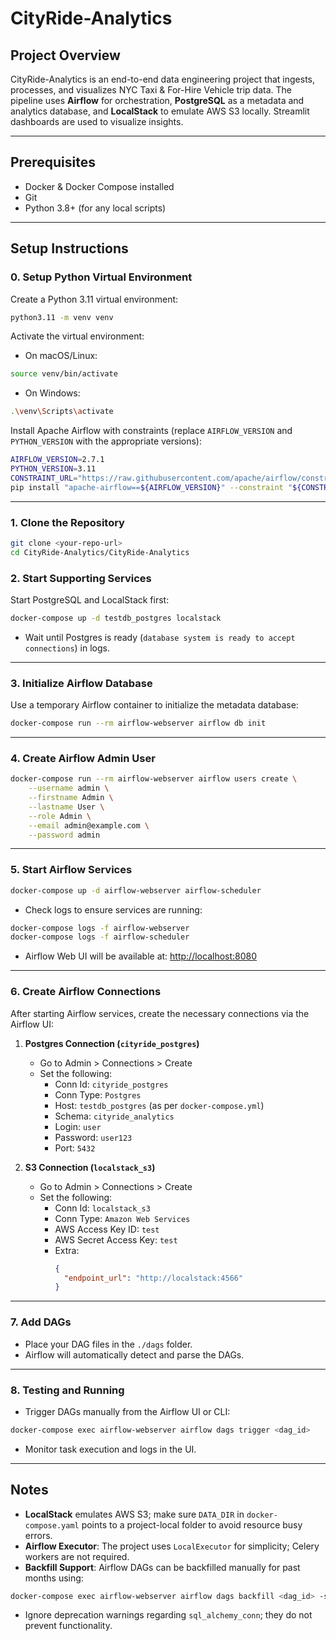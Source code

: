 # CityRide-Analytics

## Project Overview
CityRide-Analytics is an end-to-end data engineering project that ingests, processes, and visualizes NYC Taxi & For-Hire Vehicle trip data. The pipeline uses **Airflow** for orchestration, **PostgreSQL** as a metadata and analytics database, and **LocalStack** to emulate AWS S3 locally. Streamlit dashboards are used to visualize insights.

---

## Prerequisites
- Docker & Docker Compose installed
- Git
- Python 3.8+ (for any local scripts)

---

## Setup Instructions

### 0. Setup Python Virtual Environment
Create a Python 3.11 virtual environment:

```bash
python3.11 -m venv venv
```

Activate the virtual environment:

- On macOS/Linux:

```bash
source venv/bin/activate
```

- On Windows:

```bash
.\venv\Scripts\activate
```

Install Apache Airflow with constraints (replace `AIRFLOW_VERSION` and `PYTHON_VERSION` with the appropriate versions):

```bash
AIRFLOW_VERSION=2.7.1
PYTHON_VERSION=3.11
CONSTRAINT_URL="https://raw.githubusercontent.com/apache/airflow/constraints-${AIRFLOW_VERSION}/constraints-${PYTHON_VERSION}.txt"
pip install "apache-airflow==${AIRFLOW_VERSION}" --constraint "${CONSTRAINT_URL}"
```

---

### 1. Clone the Repository
```bash
git clone <your-repo-url>
cd CityRide-Analytics/CityRide-Analytics
```

### 2. Start Supporting Services
Start PostgreSQL and LocalStack first:

```bash
docker-compose up -d testdb_postgres localstack
```

- Wait until Postgres is ready (`database system is ready to accept connections`) in logs.

---

### 3. Initialize Airflow Database
Use a temporary Airflow container to initialize the metadata database:

```bash
docker-compose run --rm airflow-webserver airflow db init
```

---

### 4. Create Airflow Admin User
```bash
docker-compose run --rm airflow-webserver airflow users create \
    --username admin \
    --firstname Admin \
    --lastname User \
    --role Admin \
    --email admin@example.com \
    --password admin
```

---

### 5. Start Airflow Services
```bash
docker-compose up -d airflow-webserver airflow-scheduler
```

- Check logs to ensure services are running:

```bash
docker-compose logs -f airflow-webserver
docker-compose logs -f airflow-scheduler
```

- Airflow Web UI will be available at: [http://localhost:8080](http://localhost:8080)

---

### 6. Create Airflow Connections
After starting Airflow services, create the necessary connections via the Airflow UI:

1. **Postgres Connection (`cityride_postgres`)**  
   - Go to Admin > Connections > Create  
   - Set the following:
     - Conn Id: `cityride_postgres`
     - Conn Type: `Postgres`
     - Host: `testdb_postgres` (as per `docker-compose.yml`)
     - Schema: `cityride_analytics`
     - Login: `user`
     - Password: `user123`
     - Port: `5432`

2. **S3 Connection (`localstack_s3`)**  
   - Go to Admin > Connections > Create  
   - Set the following:
     - Conn Id: `localstack_s3`
     - Conn Type: `Amazon Web Services`
     - AWS Access Key ID: `test`
     - AWS Secret Access Key: `test`
     - Extra:  
       ```json
       {
         "endpoint_url": "http://localstack:4566"
       }
       ```

---

### 7. Add DAGs
- Place your DAG files in the `./dags` folder.
- Airflow will automatically detect and parse the DAGs.

---

### 8. Testing and Running
- Trigger DAGs manually from the Airflow UI or CLI:

```bash
docker-compose exec airflow-webserver airflow dags trigger <dag_id>
```

- Monitor task execution and logs in the UI.

---

## Notes
- **LocalStack** emulates AWS S3; make sure `DATA_DIR` in `docker-compose.yaml` points to a project-local folder to avoid resource busy errors.
- **Airflow Executor**: The project uses `LocalExecutor` for simplicity; Celery workers are not required.
- **Backfill Support**: Airflow DAGs can be backfilled manually for past months using:

```bash
docker-compose exec airflow-webserver airflow dags backfill <dag_id> -s <start_date> -e <end_date>
```

- Ignore deprecation warnings regarding `sql_alchemy_conn`; they do not prevent functionality.
